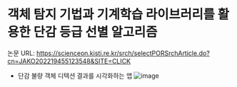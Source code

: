 # 객체 탐지 기법과 기계학습 라이브러리를 활용한 단감 등급 선별 알고리즘
논문 URL: https://scienceon.kisti.re.kr/srch/selectPORSrchArticle.do?cn=JAKO202219455123548&SITE=CLICK

* 단감 불량 객체 디텍션 결과를 시각화하는 앱
![image](https://user-images.githubusercontent.com/39451858/206253638-5bca0777-6f08-4636-aeb6-0ad5d65c200b.png)
